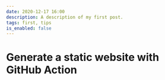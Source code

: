 ```yaml
---
date: 2020-12-17 16:00
description: A description of my first post.
tags: first, tips
is_enabled: false
---
```

# Generate a static website with GitHub Action

